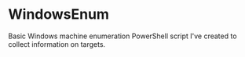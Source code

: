 # WindowsEnum
Basic Windows machine enumeration PowerShell script I've created to collect information on targets. 

